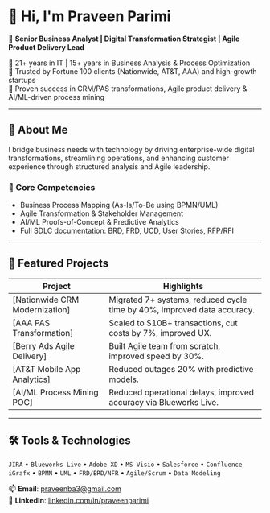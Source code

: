 # 👋 Hi, I'm Praveen Parimi

🎯 **Senior Business Analyst | Digital Transformation Strategist | Agile Product Delivery Lead**

🔹 21+ years in IT | 15+ years in Business Analysis & Process Optimization  
🔹 Trusted by Fortune 100 clients (Nationwide, AT&T, AAA) and high-growth startups  
🔹 Proven success in CRM/PAS transformations, Agile product delivery & AI/ML-driven process mining  

---

## 🧠 About Me

I bridge business needs with technology by driving enterprise-wide digital transformations, streamlining operations, and enhancing customer experience through structured analysis and Agile leadership.

### 🚀 Core Competencies
- Business Process Mapping (As-Is/To-Be using BPMN/UML)
- Agile Transformation & Stakeholder Management
- AI/ML Proofs-of-Concept & Predictive Analytics
- Full SDLC documentation: BRD, FRD, UCD, User Stories, RFP/RFI

---

## 📂 Featured Projects

| Project | Highlights |
|--------|------------|
| [Nationwide CRM Modernization] | Migrated 7+ systems, reduced cycle time by 40%, improved data accuracy. |
| [AAA PAS Transformation] | Scaled to $10B+ transactions, cut costs by 7%, improved UX. |
| [Berry Ads Agile Delivery]| Built Agile team from scratch, improved speed by 30%. |
| [AT&T Mobile App Analytics] | Reduced outages 20% with predictive models. |
| [AI/ML Process Mining POC] | Reduced operational delays, improved accuracy via Blueworks Live. |

---

## 🛠️ Tools & Technologies

`JIRA` • `Blueworks Live` • `Adobe XD` • `MS Visio` • `Salesforce` • `Confluence`  
`iGrafx` • `BPMN` • `UML` • `FRD/BRD/NFR` • `Agile/Scrum` • `Data Modeling`

📫 **Email**: [praveenba3@gmail.com](mailto:praveenba3@gmail.com)  
🔗 **LinkedIn**: [linkedin.com/in/praveenparimi](https://www.linkedin.com/in/praveenparimi)
<!--
**praveenparimi1/praveenparimi1** is a ✨ _special_ ✨ repository because its `README.md` (this file) appears on your GitHub profile.

Here are some ideas to get you started:

- 🔭 I’m currently working on ...
- 🌱 I’m currently learning ...
- 👯 I’m looking to collaborate on ...
- 🤔 I’m looking for help with ...
- 💬 Ask me about ...
- 📫 How to reach me: ...
- 😄 Pronouns: ...
- ⚡ Fun fact: ...
-->
